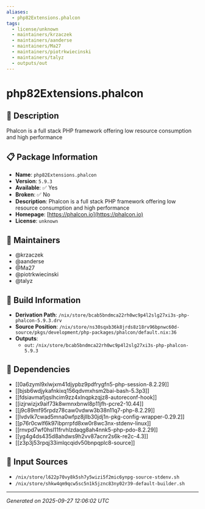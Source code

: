 ```yaml
---
aliases:
  - php82Extensions.phalcon
tags:
  - license/unknown
  - maintainers/krzaczek
  - maintainers/aanderse
  - maintainers/Ma27
  - maintainers/piotrkwiecinski
  - maintainers/talyz
  - outputs/out
---
```


# php82Extensions.phalcon

## 📝 Description

Phalcon is a full stack PHP framework offering low resource consumption and high performance

## 📋 Package Information

- **Name**: `php82Extensions.phalcon`
- **Version**: `5.9.3`
- **Available**: ✅ Yes
- **Broken**: ✅ No
- **Description**: Phalcon is a full stack PHP framework offering low resource consumption and high performance
- **Homepage**: [https://phalcon.io](https://phalcon.io)
- **License**: `unknown`
## 👥 Maintainers

- @krzaczek
- @aanderse
- @Ma27
- @piotrkwiecinski
- @talyz


## 🔧 Build Information

- **Derivation Path**: `/nix/store/bcab5bndmca22rh0wc9p4l2slg27xi3s-php-phalcon-5.9.3.drv`
- **Source Position**: `/nix/store/ns30sqxb36k8jrds8z18rv96bpnwc60d-source/pkgs/development/php-packages/phalcon/default.nix:36`
- **Outputs**:
  - `out`:  `/nix/store/bcab5bndmca22rh0wc9p4l2slg27xi3s-php-phalcon-5.9.3`

## 🔗 Dependencies

- [[0a6zyml9xlwjxm41djypbz9pdfrygfn5-php-session-8.2.29]]
- [[bjsb6wdjykafnkixq156qdvmxhsm2bai-bash-5.3p3]]
- [[fdsiavmafjqslhcim9zz4xlnqpkzqjz8-autoreconf-hook]]
- [[izjrwizjx9aif73k8wmnxbnwl8p11jfh-pcre2-10.44]]
- [[j9c89mf95rpdz78caw0vdww3b38n11q7-php-8.2.29]]
- [[lvdvlk7cwad5mna0wfpz8jllb30jdj1n-pkg-config-wrapper-0.29.2]]
- [[p76r0cwlf6k97ibprrpfd8xw0r8wc3nx-stdenv-linux]]
- [[rnvpd7wf0hsl11frvhlzdaqg8ah4nnk5-php-pdo-8.2.29]]
- [[yg4g4ds435d8ahdws9h2vv87acnr2s6k-re2c-4.3]]
- [[z3p3j53rpqj33imlqcqidv50bnpqplc8-source]]

## 📁 Input Sources

- `/nix/store/l622p70vy8k5sh7y5wizi5f2mic6ynpg-source-stdenv.sh`
- `/nix/store/shkw4qm9qcw5sc5n1k5jznc83ny02r39-default-builder.sh`

---
*Generated on 2025-09-27 12:06:02 UTC*
